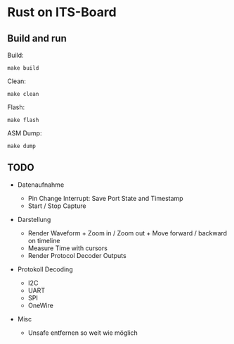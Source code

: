 # Rust on ITS-Board

## Build and run

Build:

`make build`

Clean:

`make clean`

Flash:

`make flash`

ASM Dump:

`make dump`

## TODO

- Datenaufnahme
	- Pin Change Interrupt: Save Port State and Timestamp
	- Start / Stop Capture

- Darstellung
	- Render Waveform + Zoom in / Zoom out + Move forward / backward on timeline
	- Measure Time with cursors
	- Render Protocol Decoder Outputs

- Protokoll Decoding
	- I2C
	- UART
	- SPI
	- OneWire

- Misc
	- Unsafe entfernen so weit wie möglich
